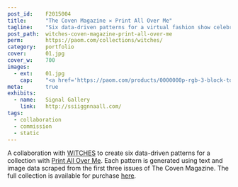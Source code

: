 ```yaml
---
post_id:    F2015004
title:      "The Coven Magazine ✕ Print All Over Me"
tagline:    "Six data-driven patterns for a virtual fashion show celebrating Issue No. 4 of The Coven Magazine."
post_path:  witches-coven-magazine-print-all-over-me
perm:       https://paom.com/collections/witches/
category:   portfolio
cover:      01.jpg
cover_w:    700
images:
  - ext:    01.jpg
    cap:    "<a href='https://paom.com/products/0000000p-rgb-3-block-top/' target='_blank'>RGB-3 Block top</a>"
meta:       true
exhibits:
  - name:   Signal Gallery
    link:   http://ssiiggnnaall.com/
tags:
  - collaboration
  - commission
  - static
---
```

A collaboration with [WITCHES](http://www.witchesofbushwick.com/) to create six data-driven patterns for a collection with [Print All Over Me](http://printallover.me). Each pattern is generated using text and image data scraped from the first three issues of The Coven Magazine. The full collection is available for purchase [here](https://paom.com/collections/witches/).